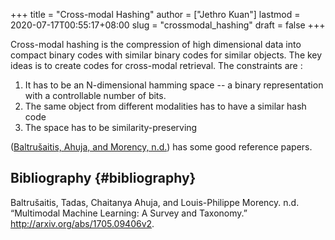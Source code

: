 +++
title = "Cross-modal Hashing"
author = ["Jethro Kuan"]
lastmod = 2020-07-17T00:55:17+08:00
slug = "crossmodal_hashing"
draft = false
+++

Cross-modal hashing is the compression of high dimensional data into
compact binary codes with similar binary codes for similar objects.
The key ideas is to create codes for cross-modal retrieval. The
constraints are :

1.  It has to be an N-dimensional hamming space -- a binary
    representation with a controllable number of bits.
2.  The same object from different modalities has to have a similar
    hash code
3.  The space has to be similarity-preserving

([Baltrušaitis, Ahuja, and Morency, n.d.](#org8404f96)) has some good reference
papers.

## Bibliography {#bibliography}

<a id="org8404f96"></a>Baltrušaitis, Tadas, Chaitanya Ahuja, and Louis-Philippe Morency. n.d. “Multimodal Machine Learning: A Survey and Taxonomy.” <http://arxiv.org/abs/1705.09406v2>.
